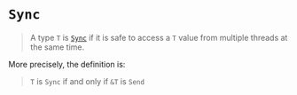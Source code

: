 # `Sync`

> A type `T` is [`Sync`][1] if it is safe to access a `T` value from multiple
> threads at the same time.

More precisely, the definition is:

> `T` is `Sync` if and only if `&T` is `Send`

[1]: https://doc.rust-lang.org/std/marker/trait.Sync.html
